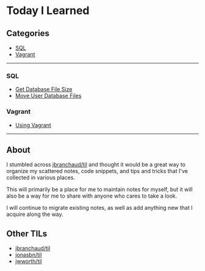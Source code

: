 # Today I Learned

## Categories

- [SQL](#sql)
- [Vagrant](#vagrant)

---

### SQL

- [Get Database File Size](sql/get-database-file-size.md)
- [Move User Database Files](sql/move-user-database-files.md)

### Vagrant

- [Using Vagrant](vagrant/using-vagrant.md)

---

## About

I stumbled across [jbranchaud/til](https://github.com/jbranchaud/til) and thought it would be a great way to organize my scattered notes, code snippets, and tips and tricks that I've collected in various places.

This will primarily be a place for me to maintain notes for myself, but it will also be a way for me to share with anyone who cares to take a look.

I will continue to migrate existing notes, as well as add anything new that I acquire along the way.

## Other TILs

- [jbranchaud/til](https://github.com/jbranchaud/til)
- [jonasbn/til](http://jonasbn.github.io/til/)
- [jwworth/til](https://github.com/jwworth/til)
